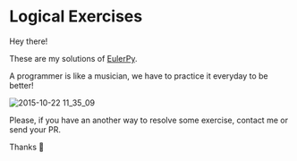 Logical Exercises
================

Hey there!

These are my solutions of [EulerPy].

A programmer is like a musician, we have to practice it everyday to be better!

![2015-10-22 11_35_09](http://blog.pgi.com/wp-content/uploads/2013/02/jim-carey.gif)

Please, if you have an another way to resolve some exercise, contact me or send your PR.

Thanks :punch:

[EulerPy]: https://projecteuler.net/
